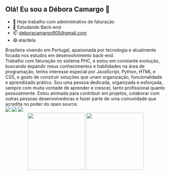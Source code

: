 ## Olá! Eu sou a Débora Camargo 👋

- 🔭 Hoje trabalho com administrativo de faturação
- 🌱 Estudando Back-end
- 📫 deboracamargo905@gmail.com
- 😄 ela/dela
<div> 
Brasileira vivendo em Portugal, apaixonada por tecnologia e atualmente focada nos estudos em desenvolvimento back-end.
<div> 
Trabalho com faturação no sistema PHC, e estou em constante evolução, buscando expandir meus conhecimentos e habilidades na área de programação, tenho interesse especial por JavaScript, Python, HTML e CSS, e gosto de construir soluções que unam organização, funcionalidade e aprendizado prático.
Sou uma pessoa dedicada, organizada e esforçada, sempre com muita vontade de aprender e crescer, tanto profissional quanto pessoalmente. Estou animada para contribuir em projetos, colaborar com outras pessoas desenvolvedoras e fazer parte de uma comunidade que acredita no poder do open source.
<div> 
  <a href="https://instagram.com/deecamargo_" target="_blank"><img src="https://img.shields.io/badge/-Instagram-%23E4405F?style=for-the-badge&logo=instagram&logoColor=white" target="_blank"></a>
  <a href = "mailto:deboracamargo905@gmail.com"><img src="https://img.shields.io/badge/-Gmail-%23333?style=for-the-badge&logo=gmail&logoColor=white" target="_blank"></a>
  <a href="[https://www.linkedin.com/in/débora-camargo-658319365/]"target="_blank"><img src="https://img.shields.io/badge/-LinkedIn-%230077B5?style=for-the-badge&logo=linkedin&logoColor=white" target="_blank"></a> 

<div align="center">
  <img height="180em" src="https://github-readme-stats.vercel.app/api?username=deboraca&show_icons=true&theme=tokyonight" />
  <img height="180em" src="https://github-readme-stats.vercel.app/api/top-langs/?username=deboraca&layout=compact&theme=tokyonight" />
</div>
